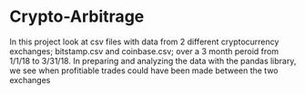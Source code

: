 # Crypto-Arbitrage
In this project look at csv files with data from 2 different cryptocurrency exchanges; bitstamp.csv and coinbase.csv; over a 3 month peroid from 1/1/18 to 3/31/18. In preparing and analyzing the data with the pandas library, we see when profitiable trades could have been made between the two exchanges
